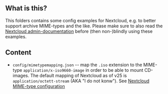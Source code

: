 ## What is this?

This folders contains some config examples for Nextcloud, e.g. to
better support archive MIME-types and the like. Please make sure to
also read the
[Nextcloud admin-documentation](https://docs.nextcloud.com/server/latest/admin_manual)
before (then non-)blindly using these examples.

## Content

- `config/mimetypemapping.json` -- map the `.iso` extension to the
  MIME-type `application/x-iso9660-image` in order to be able to mount
  CD-images. The default mapping of Nextcloud as of v25 is
  `application/octett-stream` (AKA "I do not konw"). See
  [Nextcloud MIME-type configuration](https://docs.nextcloud.com/server/latest/admin_manual/configuration_mimetypes/index.html)

